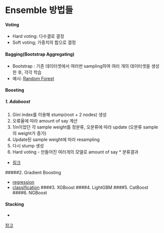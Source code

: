 # Ensemble 방법들

#### Voting
* Hard voting: 다수결로 결정
* Soft voting; 가중치의 합으로 결정

#### Bagging(Bootstrap Aggregating)
* Bootstrap : 기존 데이터셋에서 여러번 sampling하여 여러 개의 
데이터셋을 생성한 후, 각각 학습
* 예시: [Random Forest](https://tyami.github.io/machine%20learning/ensemble-2-bagging-random-forest/)

#### Boosting
##### 1. Adaboost
1. Gini index를 이용해 stump(root + 2 nodes) 생성
2. 오류율에 따라 amount of say 계산
3. 1/n이었던 각 sample weight를 정분류, 오분류에 따라 update
(오분류 sample의 weight가 증가)
4. Update된 sample weight에 따라 resampling
5. 다시 stump 생성
6. Hard voting - 만들어진 여러개의 모델로 amount of say * 분류결과
* [링크](https://tyami.github.io/machine%20learning/ensemble-3-boosting-AdaBoost/)

#####2. Gradient Boosting

* [regression](https://tyami.github.io/machine%20learning/ensemble-5-boosting-gradient-boosting-classification/)
* [classification](https://tyami.github.io/machine%20learning/ensemble-5-boosting-gradient-boosting-classification/)
####3. XGBoost
####4. LightGBM
####5. CatBoost
####6. NGBoost

#### Stacking
*

[참고](https://tyami.github.io/machine%20learning/ensemble-1-basics/)